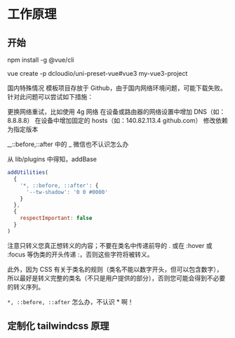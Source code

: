 # 工作原理

## 开始

npm install -g @vue/cli

vue create -p dcloudio/uni-preset-vue#vue3 my-vue3-project

国内特殊情况
模板项目存放于 Github，由于国内网络环境问题，可能下载失败。针对此问题可以尝试如下措施：

更换网络重试，比如使用 4g 网络
在设备或路由器的网络设置中增加 DNS（如：8.8.8.8）
在设备中增加固定的 hosts（如：140.82.113.4 github.com）
修改依赖为指定版本

_,::before,::after 中的 _ 微信也不认识怎么办

从 lib/plugins 中得知，addBase

```js
addUtilities(
  {
    '*, ::before, ::after': {
      '--tw-shadow': '0 0 #0000'
    }
  },
  {
    respectImportant: false
  }
)
```

注意只转义您真正想转义的内容；不要在类名中传递前导的 . 或在 :hover 或 :focus 等伪类的开头传递 :，否则这些字符将被转义。

此外，因为 CSS 有关于类名的规则（类名不能以数字开头，但可以包含数字），所以最好是转义完整的类名（不只是用户提供的部分），否则您可能会得到不必要的转义序列。

`*, ::before, ::after` 怎么办，不认识 \* 啊！

## 定制化 tailwindcss 原理
